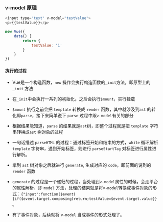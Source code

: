 ### v-model 原理

```js
<input type="text" v-model="testValue">
<p>{{testValue}}</p>

new Vue({
    data() {
        return {
            testValue: '1'
        }
    }
})
```

#### 执行的过程

- Vue是一个构造函数，`new` 操作会执行构造函数的`_init`方法，即原型上的`_init` 方法

- 在`_init`中会执行一系列的初始化，之后会执行`$mount`，实行挂载
- `$mount` 执行之前会把 `template` 转换成 `render` 函数，其中就涉及到`ast` 的转化即`parse`，接下来简单说下 `parse` 过程中跟`v-model`有关的部分
- 根据结果能知道，`parse` 的结果就是`ast`树，即整个过程就是把 `template` 字符串转换成`ast` 树对象的过程
- 一句话描述 `parseHTML` 的过程：通过标签开始和结束的方式，`while` 循环解析 `template` 字符串，遇到开始标签，则进行 `parseStartTag` 对标签进行属性进行解析。
- 拿到 `ast` 树对象之后就进行 `generate`, 生成对应的 `code`，即前面的说到的 `render` 函数
- `generate` 的过程是一个递归的过程，当处理到`v-model`属性的时候，会走平台的属性解析，即 `model` 方法，处理的结果就是将`v-model`转换成事件对象的形式：`{"input":function($event){if($event.target.composing)return;testValue=$event.target.value}}`。
- 有了事件对象，后续就将 `v-model` 当成事件的形式处理了。